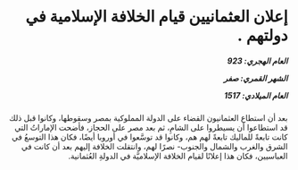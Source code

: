 <h1 dir="rtl">إعلان العثمانيين قيام الخلافة الإسلامية في دولتهم .</h1>

<h5 dir="rtl">العام الهجري:  923

الشهر القمري: صفر

العام الميلادي: 1517</h5>

<p dir="rtl">بعد أن استطاع العثمانيون القضاء على الدولة المملوكية بمصر وسقوطها، وكانوا قبل ذلك قد استطاعوا أن يسيطروا على الشامِ، ثم بعد مصر على الحجاز، فأضحت الإماراتُ التي كانت تابعةً للماليك تابعةً لهم هم، وكانوا قد توسَّعوا في أوروبا أيضًا، فكان هذا التوسعُ في الشرق والغرب والشمال والجنوب- نصرًا لهم، وانتقلت الخلافة إليهم بعد أن كانت في العباسيين، فكان هذا إعلانًا لقيام الخلافة الإسلاميَّة في الدولةِ العُثمانية.</p></br>
